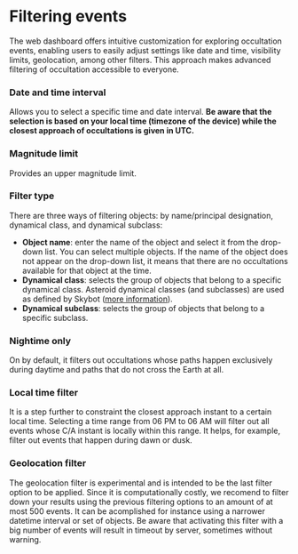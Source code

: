 # Filtering events

The web dashboard offers intuitive customization for exploring occultation events, enabling users to easily adjust settings like date and time, visibility limits, geolocation, among other filters. This approach makes advanced filtering of occultation accessible to everyone.

### Date and time interval

Allows you to select a specific time and date interval. **Be aware that the selection is based on your local time (timezone of the device) while the closest approach of occultations is given in UTC.**

### Magnitude limit

Provides an upper magnitude limit.

### Filter type

There are three ways of filtering objects: by name/principal designation, dynamical class, and dynamical subclass:

- **Object name**: enter the name of the object and select it from the drop-down list. You can select multiple objects. If the name of the object does not appear on the drop-down list, it means that there are no occultations available for that object at the time.
- **Dynamical class**: selects the group of objects that belong to a specific dynamical class. Asteroid dynamical classes (and subclasses) are used as defined by Skybot ([more information](https://ssp.imcce.fr/webservices/skybot/)).
- **Dynamical subclass**: selects the group of objects that belong to a specific subclass.

### Nightime only

On by default, it filters out occultations whose paths happen exclusively during daytime and paths that do not cross the Earth at all.

### Local time filter

It is a step further to constraint the closest approach instant to a certain local time. Selecting a time range from 06 PM to 06 AM will filter out all events whose C/A instant is locally within this range. It helps, for example, filter out events that happen during dawn or dusk.

### Geolocation filter

The geolocation filter is experimental and is intended to be the last filter option to be applied. Since it is computationally costly, we recomend to filter down your results using the previous filtering options to an amount of at most 500 events. It can be acomplished for instance using a narrower datetime interval or set of objects. Be aware that activating this filter with a big number of events will result in timeout by server, sometimes without warning.
